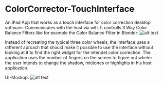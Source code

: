 ColorCorrector-TouchInterface
=============================

An iPad App that works as a touch interface for color correction desktop software. Communicates with the host via wifi. It controlls 3 Way Color Balance Filters like for example the Color Balance Filter in Blender:
![alt text](http://franziska-neumeister.de/img/github/colorBalanceNode.png "Blender Color Balance Node")

Instead of recreating the typical three color wheels, the interface uses a different aproach that should make it possible to use the interface without looking at it to find the right widget for the intendet color correction. The application uses the number of fingers on the screen to figure out wheter the user intends to change the shadow, midtones or highlights in his host application. 

UI-Mockup: 
![alt text](http://franziska-neumeister.de/img/github/colorCorrector-Interface.png "UI Design Mockup")

